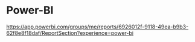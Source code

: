 # Power-BI

https://app.powerbi.com/groups/me/reports/6926012f-9118-49ea-b9b3-62f8e8f18daf/ReportSection?experience=power-bi
